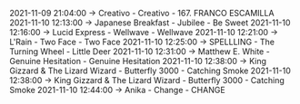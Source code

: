 2021-11-09 21:04:00 -> Creativo - Creativo - 167. FRANCO ESCAMILLA
2021-11-10 12:13:00 -> Japanese Breakfast - Jubilee - Be Sweet
2021-11-10 12:16:00 -> Lucid Express - Wellwave - Wellwave
2021-11-10 12:21:00 -> L'Rain - Two Face - Two Face
2021-11-10 12:25:00 -> SPELLLING - The Turning Wheel - Little Deer
2021-11-10 12:31:00 -> Matthew E. White - Genuine Hesitation - Genuine Hesitation
2021-11-10 12:38:00 -> King Gizzard & The Lizard Wizard - Butterfly 3000 - Catching Smoke
2021-11-10 12:38:00 -> King Gizzard & The Lizard Wizard - Butterfly 3000 - Catching Smoke
2021-11-10 12:44:00 -> Anika - Change - CHANGE
